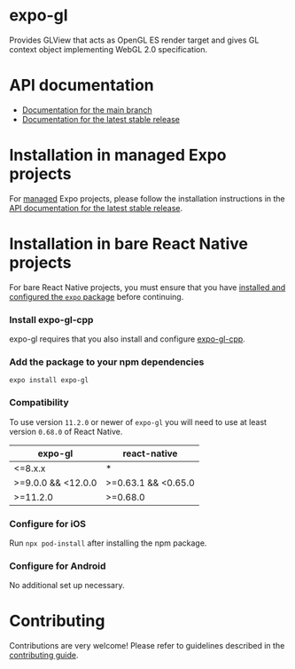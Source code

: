 # expo-gl

Provides GLView that acts as OpenGL ES render target and gives GL context object implementing WebGL 2.0 specification.

# API documentation

- [Documentation for the main branch](https://github.com/expo/expo/blob/main/docs/pages/versions/unversioned/sdk/gl-view.md)
- [Documentation for the latest stable release](https://docs.expo.dev/versions/latest/sdk/gl-view/)

# Installation in managed Expo projects

For [managed](https://docs.expo.dev/versions/latest/introduction/managed-vs-bare/) Expo projects, please follow the installation instructions in the [API documentation for the latest stable release](https://docs.expo.dev/versions/latest/sdk/gl-view/).

# Installation in bare React Native projects

For bare React Native projects, you must ensure that you have [installed and configured the `expo` package](https://docs.expo.dev/bare/installing-expo-modules/) before continuing.

### Install expo-gl-cpp

expo-gl requires that you also install and configure [expo-gl-cpp](https://github.com/expo/expo/tree/main/packages/expo-gl-cpp).

### Add the package to your npm dependencies

```
expo install expo-gl
```

### Compatibility

To use version `11.2.0` or newer of `expo-gl` you will need to use at least version `0.68.0` of React Native.

| expo-gl            | react-native         |
| ------------------ | -------------------- |
| <=8.x.x            | \*                   |
| >=9.0.0 && <12.0.0 | >=0.63.1 &&  <0.65.0 |
| >=11.2.0           | >=0.68.0             |

### Configure for iOS

Run `npx pod-install` after installing the npm package.

### Configure for Android

No additional set up necessary.

# Contributing

Contributions are very welcome! Please refer to guidelines described in the [contributing guide](https://github.com/expo/expo#contributing).
